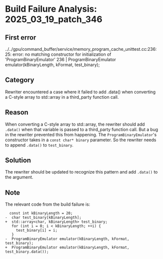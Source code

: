 # Build Failure Analysis: 2025_03_19_patch_346

## First error

../../gpu/command_buffer/service/memory_program_cache_unittest.cc:236:25: error: no matching constructor for initialization of 'ProgramBinaryEmulator'
  236 |   ProgramBinaryEmulator emulator(kBinaryLength, kFormat, test_binary);

## Category
Rewriter encountered a case where it failed to add .data() when converting a C-style array to std::array in a third_party function call.

## Reason
When converting a C-style array to std::array, the rewriter should add `.data()` when that variable is passed to a third_party function call. But a bug in the rewriter prevented this from happening. The `ProgramBinaryEmulator`'s constructor takes in a `const char* binary` parameter. So the rewriter needs to append `.data()` to `test_binary`.

## Solution
The rewriter should be updated to recognize this pattern and add `.data()` to the argument.

## Note
The relevant code from the build failure is:

```
  const int kBinaryLength = 20;
-  char test_binary[kBinaryLength];
+  std::array<char, kBinaryLength> test_binary;
   for (int i = 0; i < kBinaryLength; ++i) {
     test_binary[i] = i;
   }
-  ProgramBinaryEmulator emulator(kBinaryLength, kFormat, test_binary);
+  ProgramBinaryEmulator emulator(kBinaryLength, kFormat, test_binary.data());